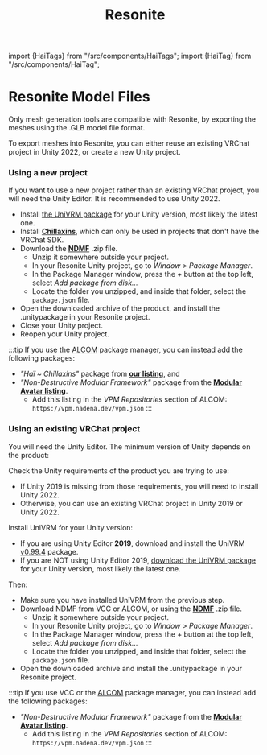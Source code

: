 ﻿---
title: Resonite
---
import {HaiTags} from "/src/components/HaiTags";
import {HaiTag} from "/src/components/HaiTag";

# Resonite Model Files

<HaiTags>
<HaiTag requiresResonite={true} />
</HaiTags>

Only mesh generation tools are compatible with Resonite, by exporting the meshes using the .GLB model file format.

To export meshes into Resonite, you can either reuse an existing VRChat project in Unity 2022, or create a new Unity project.

### Using a new project

If you want to use a new project rather than an existing VRChat project, you will need the Unity Editor. It is recommended to use Unity 2022.

- Install [the UniVRM package](https://github.com/vrm-c/UniVRM/releases) for your Unity version, most likely the latest one.
- Install **[Chillaxins](/docs/products/chillaxins)**, which can only be used in projects that don't have the VRChat SDK.
- Download the **[NDMF](https://github.com/bdunderscore/ndmf/releases/tag/1.4.1)** .zip file.
    - Unzip it somewhere outside your project.
    - In your Resonite Unity project, go to *Window > Package Manager*.
    - In the Package Manager window, press the *+* button at the top left, select *Add package from disk...*
    - Locate the folder you unzipped, and inside that folder, select the `package.json` file.
- Open the downloaded archive of the product, and install the .unitypackage in your Resonite project.
- Close your Unity project.
- Reopen your Unity project.

:::tip
If you use the [ALCOM](/docs/products/listing) package manager, you can instead add the following packages:
- *"Haï ~ Chillaxins"* package from **[our listing](/docs/products/listing)**, and
- *"Non-Destructive Modular Framework"* package from the **[Modular Avatar listing](https://modular-avatar.nadena.dev/)**.
  - Add this listing in the *VPM Repositories* section of ALCOM: `https://vpm.nadena.dev/vpm.json`
:::

### Using an existing VRChat project

You will need the Unity Editor. The minimum version of Unity depends on the product:

Check the Unity requirements of the product you are trying to use:
- If Unity 2019 is missing from those requirements, you will need to install Unity 2022.
- Otherwise, you can use an existing VRChat project in Unity 2019 or Unity 2022.

Install UniVRM for your Unity version:

- If you are using Unity Editor **2019**, download and install the UniVRM [v0.99.4](https://github.com/vrm-c/UniVRM/releases/tag/v0.99.4) package.
- If you are NOT using Unity Editor 2019, [download the UniVRM package](https://github.com/vrm-c/UniVRM/releases) for your Unity version, most likely the latest one.

Then:

- Make sure you have installed UniVRM from the previous step.
- Download NDMF from VCC or ALCOM, or using the **[NDMF](https://github.com/bdunderscore/ndmf/releases/tag/1.4.1)** .zip file.
  - Unzip it somewhere outside your project.
  - In your Resonite Unity project, go to *Window > Package Manager*.
  - In the Package Manager window, press the *+* button at the top left, select *Add package from disk...*
  - Locate the folder you unzipped, and inside that folder, select the `package.json` file.
- Open the downloaded archive and install the .unitypackage in your Resonite project.

:::tip
If you use VCC or the [ALCOM](/docs/products/listing) package manager, you can instead add the following packages:
- *"Non-Destructive Modular Framework"* package from the **[Modular Avatar listing](https://modular-avatar.nadena.dev/)**.
  - Add this listing in the *VPM Repositories* section of ALCOM: `https://vpm.nadena.dev/vpm.json`
:::
